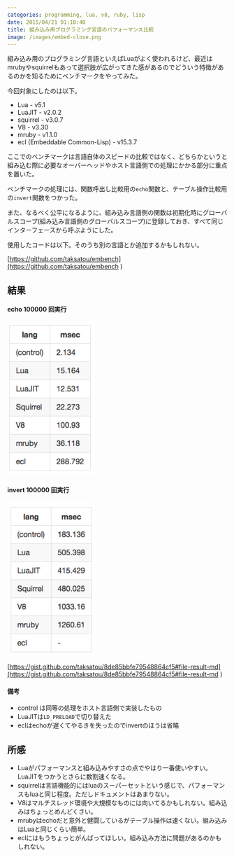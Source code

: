 ```yaml
---
categories: programming, lua, v8, ruby, lisp
date: 2015/04/21 01:10:40
title: 組み込み用プログラミング言語のパフォーマンス比較
image: /images/embed-close.png
---
```


組み込み用のプログラミング言語といえばLuaがよく使われるけど、最近はmrubyやsquirrelもあって選択肢が広がってきた感があるのでどういう特徴があるのかを知るためにベンチマークをやってみた。

今回対象にしたのは以下。

* Lua - v5.1
* LuaJIT - v2.0.2
* squirrel - v3.0.7
* V8 - v3.30
* mruby - v1.1.0
* ecl (Embeddable Common-Lisp) - v15.3.7

ここでのベンチマークは言語自体のスピードの比較ではなく、どちらかというと組み込む際に必要なオーバーヘッドやホスト言語側での処理にかかる部分に重点を置いた。

ベンチマークの処理には、関数呼出し比較用の`echo`関数と、テーブル操作比較用の`invert`関数をつかった。


また、なるべく公平になるように、組み込み言語側の関数は初期化時にグローバルスコープ(組み込み言語側のグローバルスコープ)に登録しておき、すべて同じインターフェースから呼ぶようにした。

使用したコードは以下。そのうち別の言語とか追加するかもしれない。

[https://github.com/taksatou/embench](https://github.com/taksatou/embench ) 


## 結果

#### echo 100000 回実行

![echo](/images/embench-echo-100000.png ) 


#### invert 100000 回実行

![invert](/images/embench-invert-100000.png ) 


[https://gist.github.com/taksatou/8de85bbfe79548864cf5#file-result-md](https://gist.github.com/taksatou/8de85bbfe79548864cf5#file-result-md ) 


#### 備考

* control は同等の処理をホスト言語側で実装したもの
* LuaJITは`LD_PRELOAD`で切り替えた
* eclはechoが遅くてやるきを失ったのでinvertのほうは省略


## 所感

* Luaがパフォーマンスと組み込みやすさの点でやはり一番使いやすい。LuaJITをつかうとさらに数割速くなる。
* squirrelは言語機能的にはluaのスーパーセットという感じで、パフォーマンスもluaと同じ程度。ただしドキュメントはあまりない。
* V8はマルチスレッド環境や大規模なものには向いてるかもしれない。組み込みはちょっとめんどくさい。
* mrubyはechoだと意外と健闘しているがテーブル操作は速くない。組み込みはLuaと同じくらい簡単。
* eclにはもうちょっとがんばってほしい。組み込み方法に問題があるのかもしれない。

